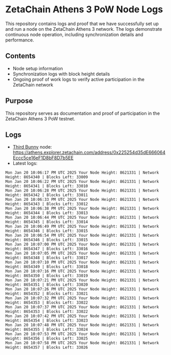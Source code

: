 # ZetaChain Athens 3 PoW Node Logs
This repository contains logs and proof that we have successfully set up and run a node on the ZetaChain Athens 3 network. The logs demonstrate continuous node operation, including synchronization details and performance.

## Contents
- Node setup information
- Synchronization logs with block height details
- Ongoing proof of work logs to verify active participation in the ZetaChain network

## Purpose
This repository serves as documentation and proof of participation in the ZetaChain Athens 3 PoW testnet.

## Logs

- [Third Bunny](https://thirdbunny.xyz/) node: https://athens.explorer.zetachain.com/address/0x225254d35dE666064Eccc5ce16eF1D8bF8D7b5EE
- Latest logs:
```
Mon Jan 20 10:06:17 PM UTC 2025 Your Node Height: 8621331 | Network Height: 8654340 | Blocks Left: 33009
Mon Jan 20 10:06:22 PM UTC 2025 Your Node Height: 8621331 | Network Height: 8654341 | Blocks Left: 33010
Mon Jan 20 10:06:28 PM UTC 2025 Your Node Height: 8621331 | Network Height: 8654342 | Blocks Left: 33011
Mon Jan 20 10:06:33 PM UTC 2025 Your Node Height: 8621331 | Network Height: 8654343 | Blocks Left: 33012
Mon Jan 20 10:06:38 PM UTC 2025 Your Node Height: 8621331 | Network Height: 8654344 | Blocks Left: 33013
Mon Jan 20 10:06:44 PM UTC 2025 Your Node Height: 8621331 | Network Height: 8654345 | Blocks Left: 33014
Mon Jan 20 10:06:49 PM UTC 2025 Your Node Height: 8621331 | Network Height: 8654346 | Blocks Left: 33015
Mon Jan 20 10:06:54 PM UTC 2025 Your Node Height: 8621331 | Network Height: 8654346 | Blocks Left: 33015
Mon Jan 20 10:07:00 PM UTC 2025 Your Node Height: 8621331 | Network Height: 8654347 | Blocks Left: 33016
Mon Jan 20 10:07:05 PM UTC 2025 Your Node Height: 8621331 | Network Height: 8654348 | Blocks Left: 33017
Mon Jan 20 10:07:10 PM UTC 2025 Your Node Height: 8621331 | Network Height: 8654349 | Blocks Left: 33018
Mon Jan 20 10:07:16 PM UTC 2025 Your Node Height: 8621331 | Network Height: 8654350 | Blocks Left: 33019
Mon Jan 20 10:07:21 PM UTC 2025 Your Node Height: 8621331 | Network Height: 8654351 | Blocks Left: 33020
Mon Jan 20 10:07:26 PM UTC 2025 Your Node Height: 8621331 | Network Height: 8654352 | Blocks Left: 33021
Mon Jan 20 10:07:32 PM UTC 2025 Your Node Height: 8621331 | Network Height: 8654353 | Blocks Left: 33022
Mon Jan 20 10:07:37 PM UTC 2025 Your Node Height: 8621331 | Network Height: 8654353 | Blocks Left: 33022
Mon Jan 20 10:07:42 PM UTC 2025 Your Node Height: 8621331 | Network Height: 8654354 | Blocks Left: 33023
Mon Jan 20 10:07:48 PM UTC 2025 Your Node Height: 8621331 | Network Height: 8654355 | Blocks Left: 33024
Mon Jan 20 10:07:53 PM UTC 2025 Your Node Height: 8621331 | Network Height: 8654356 | Blocks Left: 33025
Mon Jan 20 10:07:58 PM UTC 2025 Your Node Height: 8621331 | Network Height: 8654357 | Blocks Left: 33026
```
